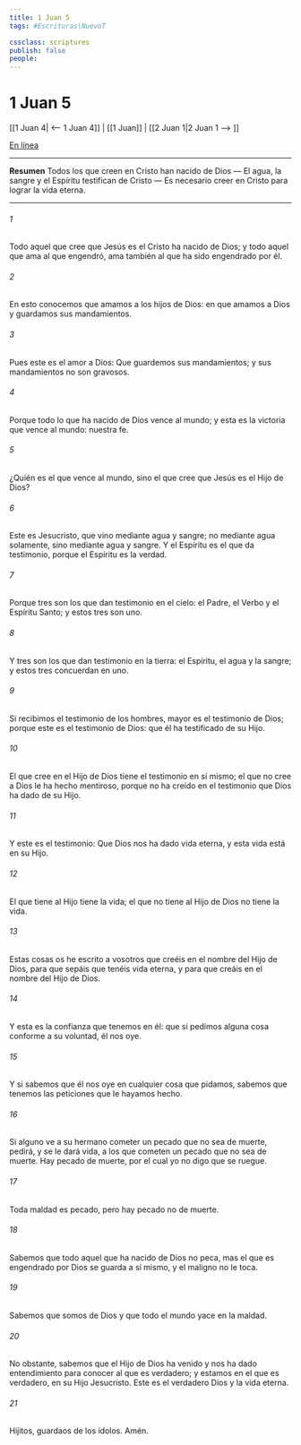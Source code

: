 ```yaml
---
title: 1 Juan 5
tags: #Escrituras\NuevoT

cssclass: scriptures
publish: false
people:
---
```


# 1 Juan 5
[[1 Juan 4| <-- 1 Juan 4]] | [[1 Juan]] | [[2 Juan 1|2 Juan 1 --> ]]

[En línea](https://churchofjesuschrist.org/study/scriptures/nt/1-jn/5?lang=spa)

---
__Resumen__
Todos los que creen en Cristo han nacido de Dios — El agua, la sangre y el Espíritu testifican de Cristo — Es necesario creer en Cristo para lograr la vida eterna.

---
###### 1 
Todo aquel que cree que Jesús es el Cristo ha nacido de Dios; y todo aquel que ama al que engendró, ama también al que ha sido engendrado por él.

###### 2 
En esto conocemos que amamos a los hijos de Dios: en que amamos a Dios y guardamos sus mandamientos.

###### 3 
Pues este es el amor a Dios: Que guardemos sus mandamientos; y sus mandamientos no son gravosos.

###### 4 
Porque todo lo que ha nacido de Dios vence al mundo; y esta es la victoria que vence al mundo: nuestra fe.

###### 5 
¿Quién es el que vence al mundo, sino el que cree que Jesús es el Hijo de Dios?

###### 6 
Este es Jesucristo, que vino mediante agua y sangre; no mediante agua solamente, sino mediante agua y sangre. Y el Espíritu es el que da testimonio, porque el Espíritu es la verdad.

###### 7 
Porque tres son los que dan testimonio en el cielo: el Padre, el Verbo y el Espíritu Santo; y estos tres son uno.

###### 8 
Y tres son los que dan testimonio en la tierra: el Espíritu, el agua y la sangre; y estos tres concuerdan en uno.

###### 9 
Si recibimos el testimonio de los hombres, mayor es el testimonio de Dios; porque este es el testimonio de Dios: que él ha testificado de su Hijo.

###### 10 
El que cree en el Hijo de Dios tiene el testimonio en sí mismo; el que no cree a Dios le ha hecho mentiroso, porque no ha creído en el testimonio que Dios ha dado de su Hijo.

###### 11 
Y este es el testimonio: Que Dios nos ha dado vida eterna, y esta vida está en su Hijo.

###### 12 
El que tiene al Hijo tiene la vida; el que no tiene al Hijo de Dios no tiene la vida.

###### 13 
Estas cosas os he escrito a vosotros que creéis en el nombre del Hijo de Dios, para que sepáis que tenéis vida eterna, y para que creáis en el nombre del Hijo de Dios.

###### 14 
Y esta es la confianza que tenemos en él: que si pedimos alguna cosa conforme a su voluntad, él nos oye.

###### 15 
Y si sabemos que él nos oye en cualquier cosa que pidamos, sabemos que tenemos las peticiones que le hayamos hecho.

###### 16 
Si alguno ve a su hermano cometer un pecado que no sea de muerte, pedirá, y se le dará vida,  a los que cometen un pecado que no sea de muerte. Hay pecado de muerte, por el cual yo no digo que se ruegue.

###### 17 
Toda maldad es pecado, pero hay pecado no de muerte.

###### 18 
Sabemos que todo aquel que ha nacido de Dios no peca, mas el que es engendrado por Dios se guarda a sí mismo, y el maligno no le toca.

###### 19 
Sabemos que somos de Dios y que todo el mundo yace en la maldad.

###### 20 
No obstante, sabemos que el Hijo de Dios ha venido y nos ha dado entendimiento para conocer al que es verdadero; y estamos en el que es verdadero, en su Hijo Jesucristo. Este es el verdadero Dios y la vida eterna.

###### 21 
Hijitos, guardaos de los ídolos. Amén.

